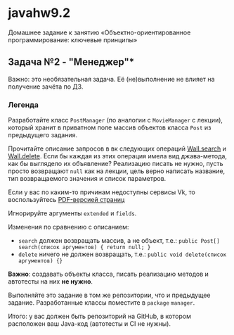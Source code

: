# javahw9.2
Домашнее задание к занятию «Объектно-ориентированное программирование: ключевые принципы»
## Задача №2 - "Менеджер"*
Важно: это необязательная задача. Её (не)выполнение не влияет на получение зачёта по ДЗ.

### Легенда

Разработайте класс `PostManager` (по аналогии с `MovieManager` с лекции), который хранит в приватном поле массив объектов класса `Post` из предыдущего задания.

Прочитайте описание запросов в вк следующих операций [Wall.search](https://vk.com/dev/wall.search) и [Wall.delete](https://vk.com/dev/wall.delete). Если бы каждая из этих операция имела вид джава-метода, как бы выглядело их объявление? Реализацию писать не нужно, пусть просто возвращают `null` как на лекции, цель верно написать название, тип возвращаемого значения и список параметров. 

Если у вас по каким-то причинам недоступны сервисы Vk, то воспользуйтесь [PDF-версией страниц](assets/manager)

Игнорируйте аргументы `extended` и `fields`.

Изменения по сравнению с описанием:
* `search` должен возвращать массив, а не объект, т.е.: `public Post[] search(список аргументов) { return null; }`
* `delete` ничего не должен возвращать, т.е.: `public void delete(список аргументов) {}`

**Важно**: создавать объекты класса, писать реализацию методов и автотесты на них **не нужно**.

Выполняйте это задание в том же репозитории, что и предыдущее задание. Разработанные классы поместите в `package` `manager`.

Итого: у вас должен быть репозиторий на GitHub, в котором расположен ваш Java-код (автотесты и CI не нужны).
